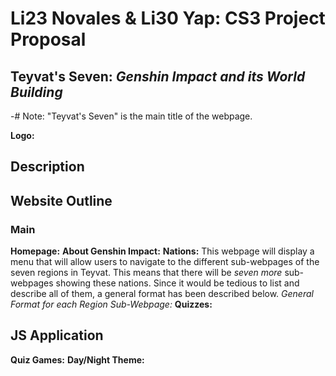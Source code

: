 # Li23 Novales & Li30 Yap: CS3 Project Proposal 
## Teyvat's Seven: _Genshin Impact and its World Building_
-# Note: "Teyvat's Seven" is the main title of the webpage.

**Logo:**

## Description

## Website Outline
### Main
**Homepage:**
**About Genshin Impact:**
**Nations:** This webpage will display a menu that will allow users to navigate to the different sub-webpages of the seven regions in Teyvat. This means that there will be _seven more_ sub-webpages showing these nations. Since it would be tedious to list and describe all of them, a general format has been described below.
_General Format for each Region Sub-Webpage:_
**Quizzes:**

## JS Application
**Quiz Games:**
**Day/Night Theme:**
